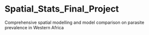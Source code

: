 # Spatial_Stats_Final_Project
Comprehensive spatial modelling and model comparison on parasite prevalence in Western Africa
